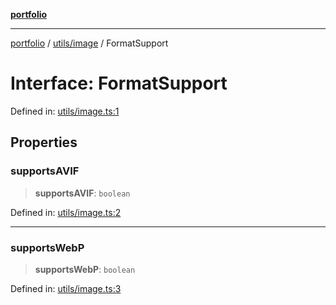 [**portfolio**](../../../README.md)

***

[portfolio](../../../modules.md) / [utils/image](../README.md) / FormatSupport

# Interface: FormatSupport

Defined in: [utils/image.ts:1](https://github.com/tnorlund/Portfolio/blob/d50b4d6838d2ad360095a2cda6d43d44c398b00a/portfolio/utils/image.ts#L1)

## Properties

### supportsAVIF

> **supportsAVIF**: `boolean`

Defined in: [utils/image.ts:2](https://github.com/tnorlund/Portfolio/blob/d50b4d6838d2ad360095a2cda6d43d44c398b00a/portfolio/utils/image.ts#L2)

***

### supportsWebP

> **supportsWebP**: `boolean`

Defined in: [utils/image.ts:3](https://github.com/tnorlund/Portfolio/blob/d50b4d6838d2ad360095a2cda6d43d44c398b00a/portfolio/utils/image.ts#L3)
